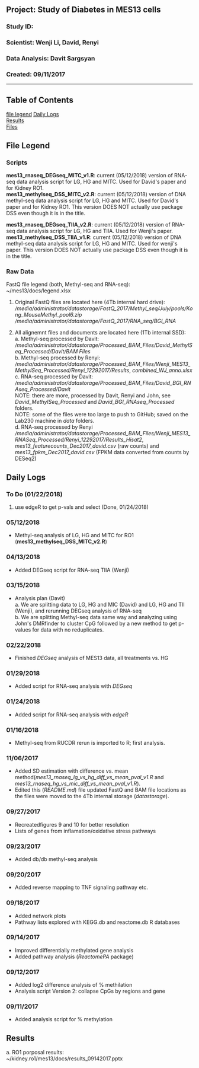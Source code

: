 ##  Project: Study of Diabetes in MES13 cells
### Study ID: 
### Scientist: Wenji Li, David, Renyi
### Data Analysis: Davit Sargsyan 
### Created: 09/11/2017 

---    

## Table of Contents
[file legend](#leg)
[Daily Logs](#logs)  
[Results](#results)   
[Files](#files)

## File Legend<a name="files"></a>
### Scripts
**mes13_rnaseq_DEGseq_MITC_v1.R**: current (05/12/2018) version of RNA-seq data analysis script for LG, HG and MITC. Used for David's paper and for Kidney RO1.        
**mes13_methylseq_DSS_MITC_v2.R**: current (05/12/2018) version of DNA methyl-seq data analysis script for LG, HG and MITC. Used for David's paper and for Kidney RO1. This version DOES NOT actually use package DSS even though it is in the title.   
    
**mes13_rnaseq_DEGseq_TIIA_v2.R**: current (05/12/2018) version of RNA-seq data analysis script for LG, HG and TIIA. Used for Wenji's paper.    
**mes13_methylseq_DSS_TIIA_v1.R**: current (05/12/2018) version of DNA methyl-seq data analysis script for LG, HG and MITC. Used for wenji's paper. This version DOES NOT actually use package DSS even though it is in the title.

### Raw Data
FastQ file legend (both, Methyl-seq and RNA-seq):    
~/mes13/docs/legend.xlsx    

1. Original FastQ files are located here (4Tb internal hard drive):    
*/media/administrator/datastorage/FastQ_2017/Methyl_seq/July/pools/Kong_MouseMethyl_pool6.zip*    
*/media/administrator/datastorage/FastQ_2017/RNA_seq/BGI_RNA*   
   
2. All alignemnt files and documents are located here (1Tb internal SSD):    
a. Methyl-seq processed by Davit:    
*/media/administrator/datastorage/Processed_BAM_Files/David_MethylSeq_Processed/Davit/BAM Files*   
b. Methyl-seq processed by Renyi:  
*/media/administrator/datastorage/Processed_BAM_Files/Wenji_MES13_MethylSeq_Processed/Renyi_12292017/Results*, *combined_WJ_anno.xlsx*   
c. RNA-seq processed by Davit:      
*/media/administrator/datastorage/Processed_BAM_Files/David_BGI_RNAseq_Processed/Davit*   
NOTE: there are more, processed by Davit, Renyi and John, see *David_MethylSeq_Processed* and *David_BGI_RNAseq_Processed* folders.    
NOTE: some of the files were too large to push to GitHub; saved on the Lab230 machine in *data* folders.    
d. RNA-seq processed by Renyi    
*/media/administrator/datastorage/Processed_BAM_Files/Wenji_MES13_RNASeq_Processed/Renyi_12292017/Results_Hisat2*, *mes13_featurecounts_Dec2017_david.csv* (raw counts) and *mes13_fpkm_Dec2017_david.csv* (FPKM data converted from counts by DESeq2)

## Daily Logs<a name="logs"></a>
### To Do (01/22/2018)
1. use edgeR to get p-vals and select (Done, 01/24/2018)

### 05/12/2018
* Methyl-seq analysis of LG, HG and MITC for RO1 (**mes13_methylseq_DSS_MITC_v2.R**)

### 04/13/2018
* Added DEGseq script for RNA-seq TIIA (Wenji)

### 03/15/2018
* Analysis plan (Davit)    
a. We are splitting data to LG, HG and MIC (David) and LG, HG and TII (Wenji), and rerunning DEGseq analysis of RNA-seq    
b. We are splitting Methyl-seq data same way and analyzing using John's DMRfinder to  cluster CpG followed by a new method to get p-values for data with no reduplicates.    

### 02/22/2018
* Finished *DEGseq* analysis of MES13 data, all treatments vs. HG

### 01/29/2018
* Added script for RNA-seq analysis with *DEGseq*

### 01/24/2018
* Added script for RNA-seq analysis with *edgeR*

### 01/16/2018
* Methyl-seq from RUCDR rerun is imported to R; first analysis.

### 11/06/2017
* Added SD estimation with difference vs. mean method(*mes13_rnaseq_lg_vs_hg_diff_vs_mean_pval_v1.R* and *mes13_rnaseq_hg_vs_mic_diff_vs_mean_pval_v1.R*).        
* Edited this (*README.md*) file updated FastQ and BAM file locations as the files were moved to the 4Tb internal storage (*datastorage*).   

### 09/27/2017
* Recreatedfigures 9 and 10 for better resolution
* Lists of genes from inflamation/oxidative stress pathways

### 09/23/2017
* Added db/db methyl-seq analysis

### 09/20/2017
* Added reverse mapping to TNF signaling pathway etc.

### 09/18/2017
* Added network plots
* Pathway lists explored with KEGG.db and reactome.db R databases

### 09/14/2017
* Improved differentially methylated gene analysis
* Added pathway analysis (*ReactomePA* package)

### 09/12/2017
* Added log2 difference analysis of % methilation
* Analysis script Version 2: collapse CpGs by regions and gene

### 09/11/2017
* Added analysis script for % methylation

## Results <a name="results"></a>
a. RO1 porposal results:   
~/kidney.ro1/mes13/docs/results_09142017.pptx